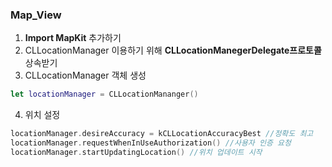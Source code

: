 ### Map_View

1. __Import MapKit__ 추가하기
2. CLLocationManager 이용하기 위해 __CLLocationManegerDelegate프로토콜__ 상속받기
3. CLLocationManager 객체 생성

```swift
let locationManager = CLLocationMananger()
```

4. 위치 설정

```swift
locationManager.desireAccuracy = kCLLocationAccuracyBest //정확도 최고
locationManager.requestWhenInUseAuthorization() //사용자 인증 요청
locationManager.startUpdatingLocation() //위치 업데이트 시작
```

